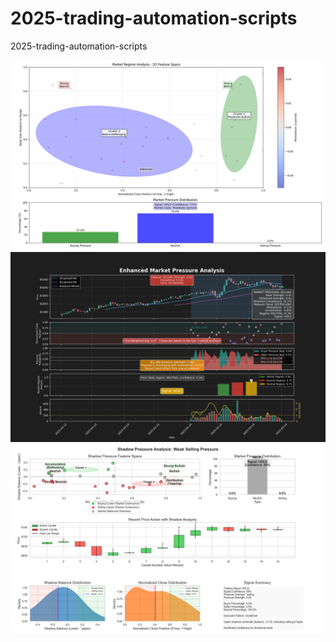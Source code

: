# 2025-trading-automation-scripts
2025-trading-automation-scripts


![Example 1](Figure_1.png)
![Example 2](Figure_2.png)
![Example 3](Figure_3.png)
